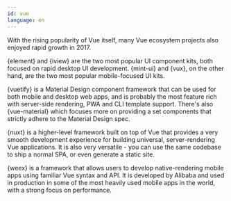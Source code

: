 ```yaml
---
id: vue  
language: en
---
```


With the rising popularity of Vue itself, many Vue ecosystem projects also enjoyed rapid growth in 2017.

{element} and {iview} are the two most popular UI component kits, both focused on rapid desktop UI development. {mint-ui} and {vux}, on the other hand, are the two most popular mobile-focused UI kits.

{vuetify} is a Material Design component framework that can be used for both mobile and desktop web apps, and is probably the most feature rich with server-side rendering, PWA and CLI template support. There's also {vue-material} which focuses more on providing a set components that strictly adhere to the Material Design spec.

{nuxt} is a higher-level framework built on top of Vue that provides a very smooth development experience for building universal, server-rendering Vue applications. It is also very versatile - you can use the same codebase to ship a normal SPA, or even generate a static site.

{weex} is a framework that allows users to develop native-rendering mobile apps using familiar Vue syntax and API. It is developed by Alibaba and used in production in some of the most heavily used mobile apps in the world, with a strong focus on performance.

